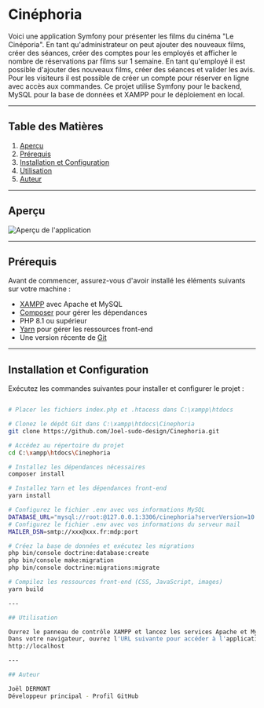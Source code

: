 # Cinéphoria

Voici une application Symfony pour présenter les films du cinéma "Le Cinéporia". En tant qu'administrateur on peut ajouter des nouveaux films, créer des séances, créer des comptes pour les employés et afficher le nombre de réservations par films sur 1 semaine. En tant qu'employé il est possible d'ajouter des nouveaux films, créer des séances et valider les avis. Pour les visiteurs il est possible de créer un compte pour réserver en ligne avec accès aux commandes.  Ce projet utilise Symfony pour le backend, MySQL pour la base de données et XAMPP pour le déploiement en local.

---

## Table des Matières

1. [Aperçu](#aperçu)
2. [Prérequis](#prérequis)
3. [Installation et Configuration](#installation-et-configuration)
4. [Utilisation](#utilisation)
5. [Auteur](#auteur)

---

## Aperçu

![Aperçu de l'application](aperçu.png)
  
---

## Prérequis

Avant de commencer, assurez-vous d'avoir installé les éléments suivants sur votre machine :

- [XAMPP](https://www.apachefriends.org/) avec Apache et MySQL
- [Composer](https://getcomposer.org/) pour gérer les dépendances
- PHP 8.1 ou supérieur
- [Yarn](https://classic.yarnpkg.com/en/docs/install) pour gérer les ressources front-end
- Une version récente de [Git](https://git-scm.com/)

---

## Installation et Configuration

Exécutez les commandes suivantes pour installer et configurer le projet :

```bash

# Placer les fichiers index.php et .htacess dans C:\xampp\htdocs

# Clonez le dépôt Git dans C:\xampp\htdocs\Cinephoria
git clone https://github.com/Joel-sudo-design/Cinephoria.git

# Accédez au répertoire du projet
cd C:\xampp\htdocs\Cinephoria

# Installez les dépendances nécessaires
composer install

# Installez Yarn et les dépendances front-end
yarn install

# Configurez le fichier .env avec vos informations MySQL
DATABASE_URL="mysql://root:@127.0.0.1:3306/cinephoria?serverVersion=10.4.32-MariaDB"
# Configurez le fichier .env avec vos informations du serveur mail
MAILER_DSN=smtp://xxx@xxx.fr:mdp:port

# Créez la base de données et exécutez les migrations
php bin/console doctrine:database:create
php bin/console make:migration
php bin/console doctrine:migrations:migrate

# Compilez les ressources front-end (CSS, JavaScript, images)
yarn build

---

## Utilisation

Ouvrez le panneau de contrôle XAMPP et lancez les services Apache et MySQL.  
Dans votre navigateur, ouvrez l'URL suivante pour accéder à l'application :  
http://localhost

---

## Auteur

Joël DERMONT  
Développeur principal - Profil GitHub


